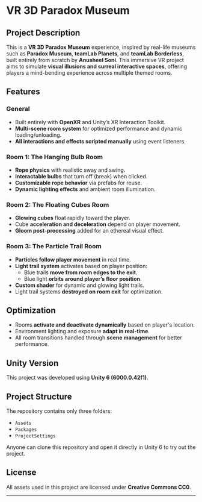 # VR 3D Paradox Museum

## Project Description
This is a **VR 3D Paradox Museum** experience, inspired by real-life museums such as **Paradox Museum**, **teamLab Planets**, and **teamLab Borderless**, built entirely from scratch by **Anusheel Soni**. This immersive VR project aims to simulate **visual illusions and surreal interactive spaces**, offering players a mind-bending experience across multiple themed rooms.

## Features

### General
- Built entirely with **OpenXR** and Unity’s XR Interaction Toolkit.
- **Multi-scene room system** for optimized performance and dynamic loading/unloading.
- **All interactions and effects scripted manually** using event listeners.

### Room 1: The Hanging Bulb Room
- **Rope physics** with realistic sway and swing.
- **Interactable bulbs** that turn off (break) when clicked.
- **Customizable rope behavior** via prefabs for reuse.
- **Dynamic lighting effects** and ambient room illumination.

### Room 2: The Floating Cubes Room
- **Glowing cubes** float rapidly toward the player.
- Cube **acceleration and deceleration** depend on player movement.
- **Gloom post-processing** added for an ethereal visual effect.

### Room 3: The Particle Trail Room
- **Particles follow player movement** in real time.
- **Light trail system** activates based on player position:
  - Blue trails **move from room edges to the exit**.
  - Blue light **orbits around player’s floor position**.
- **Custom shader** for dynamic and glowing light trails.
- Light trail systems **destroyed on room exit** for optimization.

## Optimization
- Rooms **activate and deactivate dynamically** based on player's location.
- Environment lighting and exposure **adapt in real-time**.
- All room transitions handled through **scene management** for better performance.

## Unity Version
This project was developed using **Unity 6 (6000.0.42f1)**.

## Project Structure
The repository contains only three folders:
- `Assets`
- `Packages`
- `ProjectSettings`

Anyone can clone this repository and open it directly in Unity 6 to try out the project.

## License
All assets used in this project are licensed under **Creative Commons CC0**.

---
